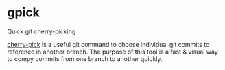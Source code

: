 # gpick

Quick git cherry-picking

[cherry-pick](https://git-scm.com/docs/git-cherry-pick) is a useful git command to choose individual git commits to reference in another branch. The purpose of this tool is a fast & visual way to compy commits from one branch to another quickly.
